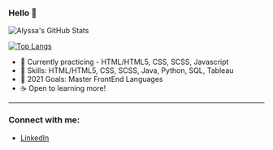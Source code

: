 ### Hello 👋

![Alyssa's GitHub Stats](https://github-readme-stats.vercel.app/api?username=alyssabenipayo&hide=stars,contribs)

[![Top Langs](https://github-readme-stats.vercel.app/api/top-langs/?username=alyssabenipayo&layout=compact)](https://github.com/alyssabenipayo/github-readme-stats)

- 🌱 Currently practicing - HTML/HTML5, CSS, SCSS, Javascript
- 🧰 Skills: HTML/HTML5, CSS, SCSS, Java, Python, SQL, Tableau
- 🥅 2021 Goals: Master FrontEnd Languages
- ☕ Open to learning more!
---
### Connect with me:

- [LinkedIn](https://www.linkedin.com/in/alyssabenipayo/)


